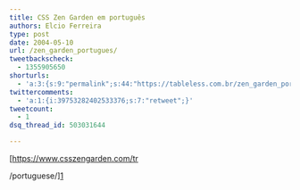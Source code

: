 ```yaml
---
title: CSS Zen Garden em português
authors: Elcio Ferreira
type: post
date: 2004-05-10
url: /zen_garden_portugues/
tweetbackscheck:
  - 1355905650
shorturls:
  - 'a:3:{s:9:"permalink";s:44:"https://tableless.com.br/zen_garden_portugues";s:7:"tinyurl";s:26:"https://tinyurl.com/3snjfun";s:4:"isgd";s:19:"https://is.gd/1Jw5ym";}'
twittercomments:
  - 'a:1:{i:39753282402533376;s:7:"retweet";}'
tweetcount:
  - 1
dsq_thread_id: 503031644

---
```

[https://www.csszengarden.com/tr
  
/portuguese/][1]

 [1]: https://www.csszengarden.com/tr/portuguese/